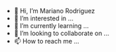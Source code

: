 - 👋 Hi, I’m Mariano Rodriguez
- 👀 I’m interested in ...
- 🌱 I’m currently learning ...
- 💞️ I’m looking to collaborate on ...
- 📫 How to reach me ...

<!---
merianro/merianro is a ✨ special ✨ repository because its `README.md` (this file) appears on your GitHub profile.
You can click the Preview link to take a look at your changes.
--->
